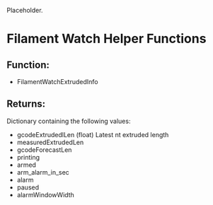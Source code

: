 Placeholder.

# Filament Watch Helper Functions

## Function:
- FilamentWatchExtrudedInfo
## Returns:
Dictionary containing the following values:
- gcodeExtrudedlLen (float)
	Latest nt extruded length 
- measuredExtrudedLen
- gcodeForecastLen
- printing
- armed
- arm_alarm_in_sec
- alarm
- paused
- alarmWindowWidth


<!--stackedit_data:
eyJoaXN0b3J5IjpbMTU4MzUxMzk3Ml19
-->